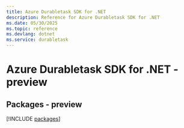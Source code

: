 ```yaml
---
title: Azure Durabletask SDK for .NET
description: Reference for Azure Durabletask SDK for .NET
ms.date: 05/30/2025
ms.topic: reference
ms.devlang: dotnet
ms.service: durabletask
---
```

# Azure Durabletask SDK for .NET - preview
## Packages - preview
[!INCLUDE [packages](durabletask-index.md)]